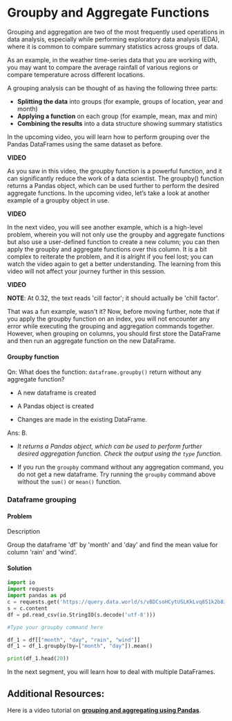 # Groupby and Aggregate Functions

Grouping and aggregation are two of the most frequently used operations in data analysis, especially while performing exploratory data analysis (EDA), where it is common to compare summary statistics across groups of data.

As an example, in the weather time-series data that you are working with, you may want to compare the average rainfall of various regions or compare temperature across different locations.

A grouping analysis can be thought of as having the following three parts:

- **Splitting the data** into groups (for example, groups of location, year and month)
- **Applying a function** on each group (for example, mean, max and min)
- **Combining the results** into a data structure showing summary statistics

In the upcoming video, you will learn how to perform grouping over the Pandas DataFrames using the same dataset as before. 

**VIDEO**

As you saw in this video, the groupby function is a powerful function, and it can significantly reduce the work of a data scientist. The groupby() function returns a Pandas object, which can be used further to perform the desired aggregate functions. In the upcoming video, let’s take a look at another example of a groupby object in use. 

**VIDEO**

In the next video, you will see another example, which is a high-level problem, wherein you will not only use the groupby and aggregate functions but also use a user-defined function to create a new column; you can then apply the groupby and aggregate functions over this column. It is a bit complex to reiterate the problem, and it is alright if you feel lost; you can watch the video again to get a better understanding. The learning from this video will not affect your journey further in this session. 

**VIDEO**

**NOTE**: At 0.32, the text reads 'cill factor'; it should actually be 'chill factor'.

That was a fun example, wasn't it? Now, before moving further, note that if you apply the groupby function on an index, you will not encounter any error while executing the grouping and aggregation commands together. However, when grouping on columns, you should first store the DataFrame and then run an aggregate function on the new DataFrame.

#### Groupby function

Qn: What does the function: `dataframe.groupby()` return without any aggregate function?

- A new dataframe is created

- A Pandas object is created

- Changes are made in the existing DataFrame.

Ans: B.

- *It returns a Pandas object, which can be used to perform further desired aggregation function. Check the output using the `type` function.*

- If you run the `groupby` command without any aggregation command, you do not get a new dataframe. Try running the `groupby` command above without the `sum()` or `mean()` function.

### Dataframe grouping

#### Problem

Description

Group the dataframe 'df' by 'month' and 'day' and find the mean value for column 'rain' and 'wind'.

#### Solution

```python
import io
import requests
import pandas as pd
c = requests.get('https://query.data.world/s/vBDCsoHCytUSLKkLvq851k2b8JOCkF', verify=False)
s = c.content
df = pd.read_csv(io.StringIO(s.decode('utf-8')))

#Type your groupby command here

df_1 = df[["month", "day", "rain", "wind"]]
df_1 = df_1.groupby(by=["month", "day"]).mean()

print(df_1.head(20))
```

In the next segment, you will learn how to deal with multiple DataFrames.

## Additional Resources:

Here is a video tutorial on [**grouping and aggregating using Pandas**](https://www.youtube.com/watch?v=txMdrV1Ut64).
